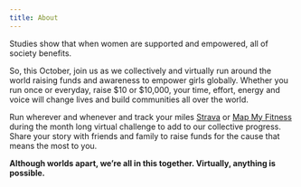 ```yaml
---
title: About
---
```


Studies show that when women are supported and empowered, all of society benefits.

So, this October, join us as we collectively and virtually run around the world raising funds and awareness to empower girls globally.  Whether you run once or everyday, raise $10 or $10,000, your time, effort, energy and voice will change lives and build communities all over the world.

Run wherever and whenever and track your miles [Strava](https://strava.com) or [Map My Fitness](http://www.mapmyfitness.com/) during the month long virtual challenge to add to our collective progress.  Share your story with friends and family to raise funds for the cause that means the most to you.

**Although worlds apart, we’re all in this together.  Virtually, anything is possible.**

